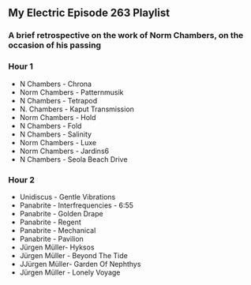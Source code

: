 ## My Electric Episode 263 Playlist
### A brief retrospective on the work of Norm Chambers, on the occasion of his passing

### Hour 1
* N Chambers - Chrona
* Norm Chambers - Patternmusik
* N Chambers - Tetrapod
* N. Chambers - Kaput Transmission
* Norm Chambers - Hold
* N Chambers - Fold
* N Chambers - Salinity
* Norm Chambers - Luxe
* Norm Chambers - Jardins6
* N Chambers - Seola Beach Drive

### Hour 2
* Unidiscus - Gentle Vibrations
* Panabrite - Interfrequencies - 6:55
* Panabrite - Golden Drape
* Panabrite - Regent
* Panabrite - Mechanical
* Panabrite - Pavilion
* Jürgen Müller- Hyksos
* Jürgen Müller - Beyond The Tide
* JJürgen Müller- Garden Of Nephthys
* Jürgen Müller - Lonely Voyage
